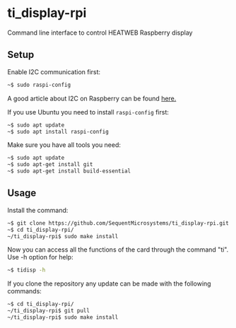 # ti_display-rpi
Command line interface to control HEATWEB Raspberry display
## Setup

Enable I2C communication first:
```bash
~$ sudo raspi-config
```
A good article about I2C on Raspberry can be found [here.](https://www.raspberrypi-spy.co.uk/2014/11/enabling-the-i2c-interface-on-the-raspberry-pi/) 

If you use Ubuntu you need to install ```raspi-config``` first:

```bash
~$ sudo apt update
~$ sudo apt install raspi-config
```

Make sure you have all tools you need:
```bash
~$ sudo apt update
~$ sudo apt-get install git
~$ sudo apt-get install build-essential
```
## Usage

Install the command:
```bash
~$ git clone https://github.com/SequentMicrosystems/ti_display-rpi.git
~$ cd ti_display-rpi/
~/ti_display-rpi$ sudo make install
```

Now you can access all the functions of the card through the command "ti". Use -h option for help:
```bash
~$ tidisp -h
```

If you clone the repository any update can be made with the following commands:

```bash
~$ cd ti_display-rpi/  
~/ti_display-rpi$ git pull
~/ti_display-rpi$ sudo make install
```  
